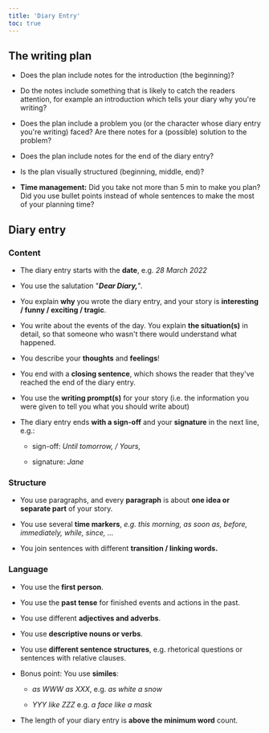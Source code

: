 ```yaml
---
title: 'Diary Entry'
toc: true
---
```


## The writing plan

- Does the plan include notes for the introduction (the beginning)?

- Do the notes include something that is likely to catch the readers attention,
for example an introduction which tells your diary why you're writing?

- Does the plan include a problem you (or the character whose diary entry
you're writing) faced? Are there notes for a (possible) solution to the
problem?

- Does the plan include notes for the end of the diary entry?

- Is the plan visually structured (beginning, middle, end)?

- **Time management:** Did you take not more than 5 min to make you plan? Did
you use bullet points instead of whole sentences to make the most of your
planning time?

## Diary entry

### Content

- The diary entry starts with the **date**, e.g. _28 March 2022_

- You use the salutation "**_Dear Diary,_**".

- You explain **why** you wrote the diary entry, and your story is
**interesting / funny / exciting / tragic**.

- You write about the events of the day. You explain **the situation(s)** in
detail, so that someone who wasn't there would understand what happened.

- You describe your **thoughts** and **feelings**!

- You end with a **closing sentence**, which shows the reader that they've
reached the end of the diary entry.

- You use the **writing prompt(s)** for your story (i.e. the information you
were given to tell you what you should write about)

- The diary entry ends **with a sign-off** and your **signature** in the next
line, e.g.:

  - sign-off: _Until tomorrow, / Yours,_

  - signature: _Jane_

### Structure

- You use paragraphs, and every **paragraph** is about **one idea or separate
part** of your story.

- You use several **time markers**, _e.g. this morning, as soon as, before,
immediately, while, since, ..._

- You join sentences with different **transition / linking words.**

### Language

- You use the **first person**.

- You use the **past tense** for finished events and actions in the past.

- You use different **adjectives and adverbs**.

- You use **descriptive nouns or verbs**.

- You use **different sentence structures**, e.g. rhetorical questions or
sentences with relative clauses.

- Bonus point: You use **similes**:

  - _as WWW as XXX_, e.g. _as white a snow_

  - _YYY like ZZZ_ e.g. _a face like a mask_

- The length of your diary entry is **above the minimum word** count.

